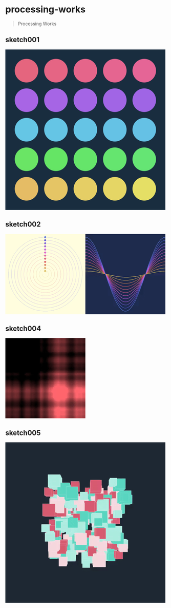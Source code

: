 # processing-works
> Processing Works

## sketch001

![sketch001](./image/sketch001.png)

## sketch002

![sketch002](./image/sketch002.gif)

## sketch004

![sketch004](./image/sketch004.gif)

## sketch005

![sketch005](./image/sketch005.gif)

